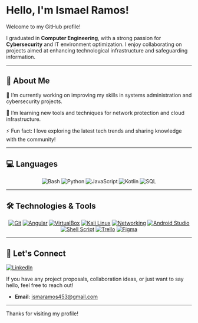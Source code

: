 # Hello, I'm Ismael Ramos!

Welcome to my GitHub profile!

I graduated in **Computer Engineering**, with a strong passion for **Cybersecurity** and IT environment optimization. I enjoy collaborating on projects aimed at enhancing technological infrastructure and safeguarding information.

---

## 🚀 About Me
<p>🔭 I’m currently working on improving my skills in systems administration and cybersecurity projects.</p>
<p>🌱 I’m learning new tools and techniques for network protection and cloud infrastructure.</p>
<p>⚡ Fun fact: I love exploring the latest tech trends and sharing knowledge with the community!</p>  

---

## 💻 Languages
<div align="center">


![Bash](https://img.shields.io/badge/Bash-4EAA25?style=for-the-badge&logo=gnu%20bash&logoColor=white)
![Python](https://img.shields.io/badge/Python-3776AB?style=for-the-badge&logo=python&logoColor=white)
![JavaScript](https://img.shields.io/badge/JavaScript-F7DF1E?style=for-the-badge&logo=javascript&logoColor=black)
![Kotlin](https://img.shields.io/badge/Kotlin-0095D5?style=for-the-badge&logo=kotlin&logoColor=white)
![SQL](https://img.shields.io/badge/SQL-4479A1?style=for-the-badge&logo=postgresql&logoColor=white)

</div>

---

## 🛠️ Technologies & Tools
<div align="center">

[![Git](https://img.shields.io/badge/Git-F05033?style=for-the-badge&logo=git&logoColor=white)](https://git-scm.com/) 
[![Angular](https://img.shields.io/badge/Angular-DD0031?style=for-the-badge&logo=angular&logoColor=white)](https://angular.io/) 
[![VirtualBox](https://img.shields.io/badge/VirtualBox-183A61?style=for-the-badge&logo=virtualbox&logoColor=white)](https://www.virtualbox.org/) 
[![Kali Linux](https://img.shields.io/badge/Kali_Linux-557C94?style=for-the-badge&logo=kalilinux&logoColor=white)](https://www.kali.org/) 
[![Networking](https://img.shields.io/badge/Networking-007396?style=for-the-badge&logoColor=white)](#) 
[![Android Studio](https://img.shields.io/badge/Android%20Studio-3DDC84?style=for-the-badge&logo=android-studio&logoColor=white)](https://developer.android.com/studio) 
[![Shell Script](https://img.shields.io/badge/Shell_Script-4EAA25?style=for-the-badge&logo=gnu%20bash&logoColor=white)](#)
[![Trello](https://img.shields.io/badge/Trello-0052CC?style=for-the-badge&logo=trello&logoColor=white)](https://trello.com)
[![Figma](https://img.shields.io/badge/Figma-F24E1E?style=for-the-badge&logo=figma&logoColor=white)](https://figma.com)

</div>





---
## 🤝 Let's Connect
[![LinkedIn](https://img.shields.io/badge/LinkedIn-0A66C2?style=for-the-badge&logo=linkedin&logoColor=white)](https://www.linkedin.com/in/ismael-ramos-alonso-bb1568294/)


If you have any project proposals, collaboration ideas, or just want to say hello, feel free to reach out!

- **Email**: [ismaramos453@gmail.com](mailto:ismaramos453@gmail.com)

---

Thanks for visiting my profile!
